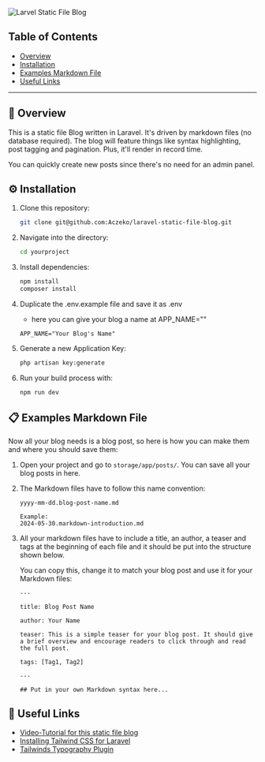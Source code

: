 ![Larvel Static File Blog](https://banners.beyondco.de/Laravel%20Static%20File%20Blog.png?theme=dark&packageManager=&packageName=&pattern=xEquals&style=style_1&description=Static+File+Blog+driven+by+Markdown+Files&md=1&showWatermark=0&fontSize=125px&images=https%3A%2F%2Flaravel.com%2Fimg%2Flogomark.min.svg)

## Table of Contents
- [Overview](#overview)
- [Installation](#installation)
- [Examples Markdown File](#-examples-markdown-file)
- [Useful Links](#-useful-links)

---

## 🔎 Overview
This is a static file Blog written in Laravel. It's driven by markdown files (no database required).
The blog will feature things like syntax highlighting, post tagging and pagination. Plus, it'll render in record time.

You can quickly create new posts since there's no need for an admin panel.

## ⚙️ Installation

1. Clone this repository:
    ```bash
    git clone git@github.com:Aczeko/laravel-static-file-blog.git
    ```
2. Navigate into the directory:
    ```bash
    cd yourproject
    ````

3. Install dependencies:
    ```bash
    npm install
    composer install 
    ```

4. Duplicate the .env.example file and save it as .env
    - here you can give your blog a name at APP_NAME=""

    ```
    APP_NAME="Your Blog's Name" 
    ```

5. Generate a new Application Key:

    ```bash
    php artisan key:generate
    ```

6. Run your build process with:

    ```bash
    npm run dev
    ```

## 📋 Examples Markdown File
Now all your blog needs is a blog post, so here is how you can make them and where you should save them:

1. Open your project and go to `storage/app/posts/`. You can save all your blog posts in here.
2. The Markdown files have to follow this name convention:

    ```
    yyyy-mm-dd.blog-post-name.md
    
    Example:
    2024-05-30.markdown-introduction.md
    ```
3. All your markdown files have to include a title, an author, a teaser and tags at the beginning of each file and it should be put into the structure shown below.

   You can copy this, change it to match your blog post and use it for your Markdown files:

    ```
    ---

    title: Blog Post Name

    author: Your Name

    teaser: This is a simple teaser for your blog post. It should give a brief overview and encourage readers to click through and read the full post.

    tags: [Tag1, Tag2]

    ---
    
    ## Put in your own Markdown syntax here...
    ```


## 🔗 Useful Links
- [Video-Tutorial for this static file blog](https://codecourse.com/courses/build-a-static-file-blog-with-laravel)
- [Installing Tailwind CSS for Laravel](https://tailwindcss.com/docs/guides/laravel)
- [Tailwinds Typography Plugin](https://github.com/tailwindlabs/tailwindcss-typography)
